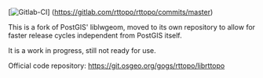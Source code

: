 [![Gitlab-CI](https://gitlab.com/rttopo/rttopo/badges/master/build.svg)]
(https://gitlab.com/rttopo/rttopo/commits/master)

This is a fork of PostGIS' liblwgeom, moved to its own repository to
allow for faster release cycles independent from PostGIS itself.

It is a work in progress, still not ready for use.

Official code repository: https://git.osgeo.org/gogs/rttopo/librttopo
